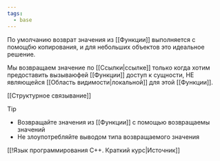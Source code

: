 ```yaml
---
tags:
  - base
---
```

По умолчанию возврат значения из [[Функции]] выполняется с помощбю копирования, и для небольших объектов это идеальное решение.

Мы возвращаем значение по [[Ссылки|ссылке]] только когда хотим предоставить вызываюфей [[Функции]] доступ к сущности, НЕ являющейся [[Область видимости|локальной]] для этой [[Функции]].

[[Структурное связывание]]

> [!tip]
> - Возвращайте значения из [[Функции]] с помощью возвращаемы значений
> - Не злоупотребляйте выводом типа возвращаемого значения

[[!Язык программирования C++. Краткий курс|Источник]]

